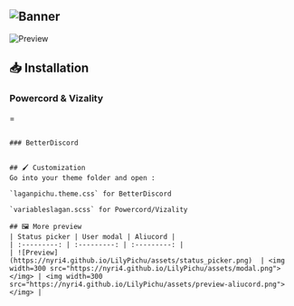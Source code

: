 ![Banner](https://nyri4.github.io/LilyPichu/assets/banner.png)
---
![Preview](https://nyri4.github.io/LilyPichu/assets/preview.png)

## 📥 Installation

### Powercord & Vizality

=
```

### BetterDiscord


## 🖌️ Customization
Go into your theme folder and open :

`laganpichu.theme.css` for BetterDiscord

`variableslagan.scss` for Powercord/Vizality

## 🖼️ More preview
| Status picker | User modal | Aliucord |
| :---------: | :---------: | :---------: |
| ![Preview](https://nyri4.github.io/LilyPichu/assets/status_picker.png)  | <img width=300 src="https://nyri4.github.io/LilyPichu/assets/modal.png"></img> | <img width=300 src="https://nyri4.github.io/LilyPichu/assets/preview-aliucord.png"></img> |
